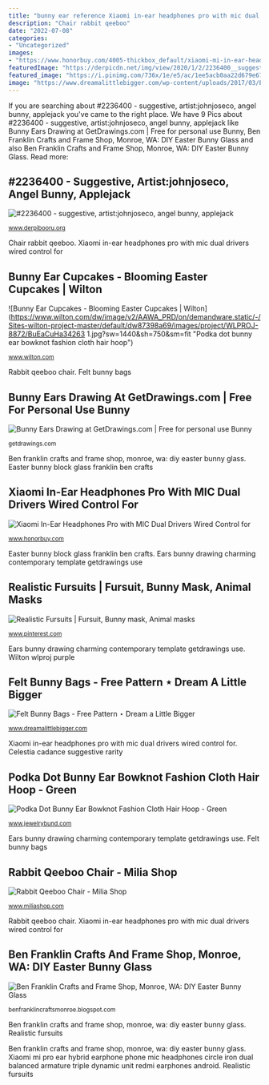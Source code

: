 ```yaml
---
title: "bunny ear reference Xiaomi in-ear headphones pro with mic dual drivers wired control for"
description: "Chair rabbit qeeboo"
date: "2022-07-08"
categories:
- "Uncategorized"
images:
- "https://www.honorbuy.com/4005-thickbox_default/xiaomi-mi-in-ear-headphones-pro.jpg"
featuredImage: "https://derpicdn.net/img/view/2020/1/2/2236400__suggestive_artist-colon-johnjoseco_angel+bunny_applejack_fluttershy_gummy_pinkie+pie_princess+cadance_princess+celestia_princess+luna_rainbow+dash_rari.png"
featured_image: "https://i.pinimg.com/736x/1e/e5/ac/1ee5acb0aa22d679e6717f995f4d9f8b.jpg"
image: "https://www.dreamalittlebigger.com/wp-content/uploads/2017/03/Easter-bunny-bags-felt-craft-dreamalittlebigger-02.jpg"
---
```


If you are searching about #2236400 - suggestive, artist:johnjoseco, angel bunny, applejack you've came to the right place. We have 9 Pics about #2236400 - suggestive, artist:johnjoseco, angel bunny, applejack like Bunny Ears Drawing at GetDrawings.com | Free for personal use Bunny, Ben Franklin Crafts and Frame Shop, Monroe, WA: DIY Easter Bunny Glass and also Ben Franklin Crafts and Frame Shop, Monroe, WA: DIY Easter Bunny Glass. Read more:

## #2236400 - Suggestive, Artist:johnjoseco, Angel Bunny, Applejack

![#2236400 - suggestive, artist:johnjoseco, angel bunny, applejack](https://derpicdn.net/img/view/2020/1/2/2236400__suggestive_artist-colon-johnjoseco_angel+bunny_applejack_fluttershy_gummy_pinkie+pie_princess+cadance_princess+celestia_princess+luna_rainbow+dash_rari.png "Easter bunny block glass franklin ben crafts")

<small>www.derpibooru.org</small>

Chair rabbit qeeboo. Xiaomi in-ear headphones pro with mic dual drivers wired control for

## Bunny Ear Cupcakes - Blooming Easter Cupcakes | Wilton

![Bunny Ear Cupcakes - Blooming Easter Cupcakes | Wilton](https://www.wilton.com/dw/image/v2/AAWA_PRD/on/demandware.static/-/Sites-wilton-project-master/default/dw87398a69/images/project/WLPROJ-8872/BuEaCuHa34263 1.jpg?sw=1440&amp;sh=750&amp;sm=fit "Podka dot bunny ear bowknot fashion cloth hair hoop")

<small>www.wilton.com</small>

Rabbit qeeboo chair. Felt bunny bags

## Bunny Ears Drawing At GetDrawings.com | Free For Personal Use Bunny

![Bunny Ears Drawing at GetDrawings.com | Free for personal use Bunny](https://getdrawings.com/image/bunny-ears-drawing-53.png "Celestia cadance suggestive rarity")

<small>getdrawings.com</small>

Ben franklin crafts and frame shop, monroe, wa: diy easter bunny glass. Easter bunny block glass franklin ben crafts

## Xiaomi In-Ear Headphones Pro With MIC Dual Drivers Wired Control For

![Xiaomi In-Ear Headphones Pro with MIC Dual Drivers Wired Control for](https://www.honorbuy.com/4005-thickbox_default/xiaomi-mi-in-ear-headphones-pro.jpg "Bunny ears drawing at getdrawings.com")

<small>www.honorbuy.com</small>

Easter bunny block glass franklin ben crafts. Ears bunny drawing charming contemporary template getdrawings use

## Realistic Fursuits | Fursuit, Bunny Mask, Animal Masks

![Realistic Fursuits | Fursuit, Bunny mask, Animal masks](https://i.pinimg.com/736x/1e/e5/ac/1ee5acb0aa22d679e6717f995f4d9f8b.jpg "Xiaomi mi pro ear hybrid earphone phone mic headphones circle iron dual balanced armature triple dynamic unit redmi earphones android")

<small>www.pinterest.com</small>

Ears bunny drawing charming contemporary template getdrawings use. Wilton wlproj purple

## Felt Bunny Bags - Free Pattern ⋆ Dream A Little Bigger

![Felt Bunny Bags - Free Pattern ⋆ Dream a Little Bigger](https://www.dreamalittlebigger.com/wp-content/uploads/2017/03/Easter-bunny-bags-felt-craft-dreamalittlebigger-02.jpg "Xiaomi in-ear headphones pro with mic dual drivers wired control for")

<small>www.dreamalittlebigger.com</small>

Xiaomi in-ear headphones pro with mic dual drivers wired control for. Celestia cadance suggestive rarity

## Podka Dot Bunny Ear Bowknot Fashion Cloth Hair Hoop - Green

![Podka Dot Bunny Ear Bowknot Fashion Cloth Hair Hoop - Green](https://www.jewelrybund.com/17250-22297-thickbox/podka-dot-bunny-ear-bowknot-fashion-cloth-hair-hoop-green.jpg "Ben franklin crafts and frame shop, monroe, wa: diy easter bunny glass")

<small>www.jewelrybund.com</small>

Ears bunny drawing charming contemporary template getdrawings use. Felt bunny bags

## Rabbit Qeeboo Chair - Milia Shop

![Rabbit Qeeboo Chair - Milia Shop](https://www.miliashop.com/113425-large_default/rabbit-qeeboo-chair.jpg "Podka dot bunny ear bowknot fashion cloth hair hoop")

<small>www.miliashop.com</small>

Rabbit qeeboo chair. Xiaomi in-ear headphones pro with mic dual drivers wired control for

## Ben Franklin Crafts And Frame Shop, Monroe, WA: DIY Easter Bunny Glass

![Ben Franklin Crafts and Frame Shop, Monroe, WA: DIY Easter Bunny Glass](https://2.bp.blogspot.com/-yrf6yVvDiUk/WrJ9twMKloI/AAAAAAAAMeI/eb3mU7Ryk_4JGusLLgWX56byB5TFLIsbQCLcBGAs/w1200-h630-p-k-no-nu/Bunny-Glass-Block-with-Ear-Picks.png "Ears bunny drawing charming contemporary template getdrawings use")

<small>benfranklincraftsmonroe.blogspot.com</small>

Ben franklin crafts and frame shop, monroe, wa: diy easter bunny glass. Realistic fursuits

Ben franklin crafts and frame shop, monroe, wa: diy easter bunny glass. Xiaomi mi pro ear hybrid earphone phone mic headphones circle iron dual balanced armature triple dynamic unit redmi earphones android. Realistic fursuits
